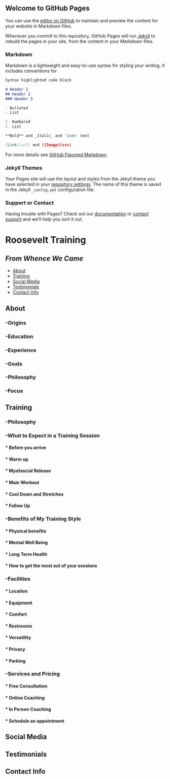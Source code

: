 ## Welcome to GitHub Pages

You can use the [editor on GitHub](https://github.com/RooseveltTraining/RooseveltTraining.github.io/edit/master/index.md) to maintain and preview the content for your website in Markdown files.

Whenever you commit to this repository, GitHub Pages will run [Jekyll](https://jekyllrb.com/) to rebuild the pages in your site, from the content in your Markdown files.

### Markdown

Markdown is a lightweight and easy-to-use syntax for styling your writing. It includes conventions for

```markdown
Syntax highlighted code block

# Header 1
## Header 2
### Header 3

- Bulleted
- List

1. Numbered
2. List

**Bold** and _Italic_ and `Code` text

[Link](url) and ![Image](src)
```

For more details see [GitHub Flavored Markdown](https://guides.github.com/features/mastering-markdown/).

### Jekyll Themes

Your Pages site will use the layout and styles from the Jekyll theme you have selected in your [repository settings](https://github.com/RooseveltTraining/RooseveltTraining.github.io/settings). The name of this theme is saved in the Jekyll `_config.yml` configuration file.

### Support or Contact

Having trouble with Pages? Check out our [documentation](https://help.github.com/categories/github-pages-basics/) or [contact support](https://github.com/contact) and we’ll help you sort it out.

# __Roosevelt Training__

## _From Whence We Came_

<ul id="ProjectSubmenu">
    <li><a href="/projects/markdown/Roosevelt Training/" title="About">About</a></li>
    <li><a href="/projects/markdown/Roosevelt Training/" title="Training">Training</a></li>
    <li><a href="/projects/markdown/Roosevelt Training/" title="Social Media">Social Media</a></li>
    <li><a href="/projects/markdown/Roosevelt Training/" title="Testimonials">Testimonials</a></li>
    <li><a href="/projects/markdown/Roosevelt Training/" title="Contact Info">Contact Info</a></li>
</ul>

## __About__
  
### -Origins

### -Education

### -Experience

### -Goals

### -Philosophy

### -Focus

## __Training__

### -Philosophy

### -What to Expect in a Training Session

#### * Before you arrive

#### * Warm up

#### * Myofascial Release

#### * Main Workout

#### * Cool Down and Stretches

#### * Follow Up

### -Benefits of My Training Style

#### * Physical benefits

#### * Mental Well Being

#### * Long Term Health
   
#### * How to get the most out of your sessions

### -Facilities

#### * Location

#### * Equipment

#### * Comfort

#### * Restrooms

#### * Versatility

#### * Privacy

#### * Parking

### -Services and Pricing

#### * Free Consultation

#### * Online Coaching

#### * In Person Coaching

#### * Schedule an appointment

## __Social Media__

## __Testimonials__

## __Contact Info__

